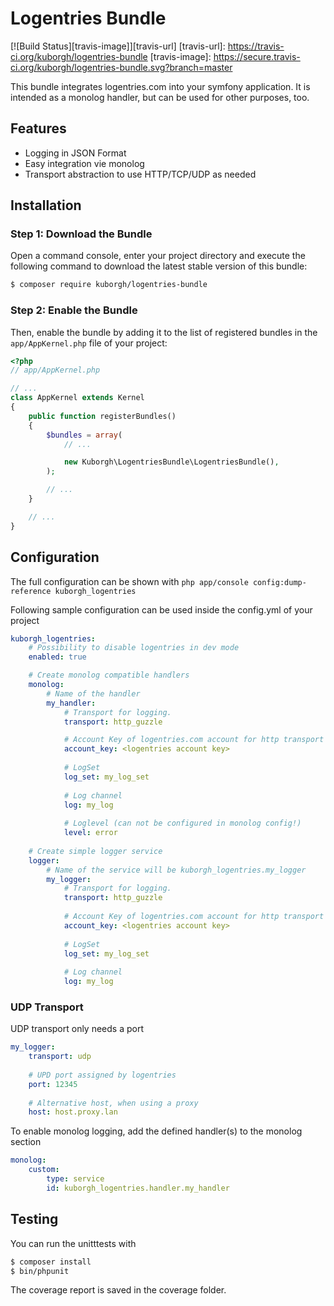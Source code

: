 Logentries Bundle
==========
[![Build Status][travis-image]][travis-url]
[travis-url]: https://travis-ci.org/kuborgh/logentries-bundle
[travis-image]: https://secure.travis-ci.org/kuborgh/logentries-bundle.svg?branch=master

This bundle integrates logentries.com into your symfony application. It is intended as a monolog handler, but can be used for other purposes, too.

Features
--------
* Logging in JSON Format
* Easy integration vie monolog
* Transport abstraction to use HTTP/TCP/UDP as needed

Installation
------------

### Step 1: Download the Bundle

Open a command console, enter your project directory and execute the
following command to download the latest stable version of this bundle:

```bash
$ composer require kuborgh/logentries-bundle
```

### Step 2: Enable the Bundle

Then, enable the bundle by adding it to the list of registered bundles
in the `app/AppKernel.php` file of your project:

```php
<?php
// app/AppKernel.php

// ...
class AppKernel extends Kernel
{
    public function registerBundles()
    {
        $bundles = array(
            // ...

            new Kuborgh\LogentriesBundle\LogentriesBundle(),
        );

        // ...
    }

    // ...
}
```

Configuration
-------------

The full configuration can be shown with `php app/console config:dump-reference kuborgh_logentries`
 
Following sample configuration can be used inside the config.yml of your project
```yml
kuborgh_logentries:
    # Possibility to disable logentries in dev mode
    enabled: true

    # Create monolog compatible handlers
    monolog:
        # Name of the handler
        my_handler:
            # Transport for logging.
            transport: http_guzzle

            # Account Key of logentries.com account for http transport
            account_key: <logentries account key>
            
            # LogSet
            log_set: my_log_set
            
            # Log channel
            log: my_log
            
            # Loglevel (can not be configured in monolog config!)
            level: error
            
    # Create simple logger service
    logger:
        # Name of the service will be kuborgh_logentries.my_logger
        my_logger:
            # Transport for logging.
            transport: http_guzzle
            
            # Account Key of logentries.com account for http transport
            account_key: <logentries account key>
            
            # LogSet
            log_set: my_log_set
            
            # Log channel
            log: my_log
```

### UDP Transport
UDP transport only needs a port
```yml
my_logger:
    transport: udp
   
    # UPD port assigned by logentries
    port: 12345
    
    # Alternative host, when using a proxy 
    host: host.proxy.lan
```


To enable monolog logging, add the defined handler(s) to the monolog section
```yml
monolog:
    custom:
        type: service
        id: kuborgh_logentries.handler.my_handler
```

Testing
-------
You can run the unitttests with
```bash
$ composer install
$ bin/phpunit
```
The coverage report is saved in the coverage folder.
